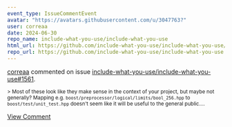 ```yaml
---
event_type: IssueCommentEvent
avatar: "https://avatars.githubusercontent.com/u/3047763?"
user: correaa
date: 2024-06-30
repo_name: include-what-you-use/include-what-you-use
html_url: https://github.com/include-what-you-use/include-what-you-use/issues/1561
repo_url: https://github.com/include-what-you-use/include-what-you-use
---
```


<a href='https://github.com/correaa' target='_blank'>correaa</a> commented on issue <a href='https://github.com/include-what-you-use/include-what-you-use/issues/1561' target='_blank'>include-what-you-use/include-what-you-use#1561</a>.

<small>> Most of these look like they make sense in the context of your project, but maybe not generally? Mapping e.g. `boost/preprocessor/logical/limits/bool_256.hpp` to `boost/test/unit_test.hpp` doesn't seem like it will be useful to the general public....</small>

<a href='https://github.com/include-what-you-use/include-what-you-use/issues/1561' target='_blank'>View Comment</a>